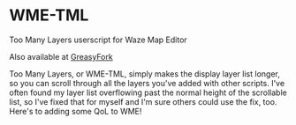 # WME-TML
Too Many Layers userscript for Waze Map Editor

Also available at [GreasyFork](https://greasyfork.org/en/scripts/507731-too-many-layers)

Too Many Layers, or WME-TML, simply makes the display layer list longer, so you can scroll through all the layers you've added with other scripts. I've often found my layer list overflowing past the normal height of the scrollable list, so I've fixed that for myself and I'm sure others could use the fix, too. Here's to adding some QoL to WME!
